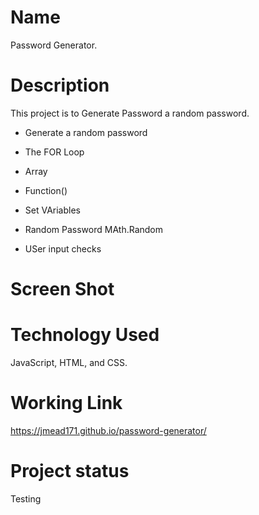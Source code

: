 # Name
Password Generator.

# Description

This project is to Generate Password a random password.

 - Generate a random password

 - The FOR Loop

 - Array

 - Function()

 - Set VAriables

 - Random Password MAth.Random

 - USer input checks


# Screen Shot



# Technology Used
JavaScript, HTML, and CSS.


# Working Link
https://jmead171.github.io/password-generator/


# Project status
Testing

